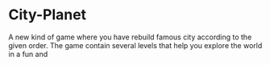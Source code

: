 # City-Planet
A new kind of game where you have rebuild famous city according to the given order. The game contain several levels that help you explore the world in a fun and 
